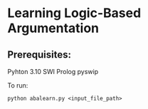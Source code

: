 # Learning Logic-Based Argumentation

## Prerequisites:
Pyhton 3.10
SWI Prolog
pyswip

To run:
```
python abalearn.py <input_file_path>
```
